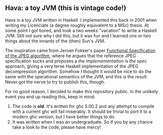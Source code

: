 ## Hava: a toy JVM (this is vintage code!)

Hava is a toy JVM written in Haskell. I implemented this back in 2001 when 
writing my Licenciate (a degree roughly equivalent to a MSc) thesis. At 
some point I got bored, and took a two weeks "vacation" to write a Haskell 
JVM. Still not sure why I did this, but it was fun and I learned one or two
things about the innards of the (then) Sun's JVM.

The inspiration came from Jeroen Fokker's paper [Functional Specification of the JPEG algorithm](http://www.staff.science.uu.nl/~fokke101/article/jpeg/),
where he argues that the reference JPEG specification sucks and proposes a 
*the implemementation is the spec* approach, giving a very terse Haskell
implementation of the JPEG decompression algorithm. Somehow I thought it
would be nice to do the same with the operational semantics of the JVM,
and this is the result. Never got the nerve to try to publish this, though.

For no good reason, I decided to make this repository public. In the unlikely
event you end up reading this, keep in mind:

  1. The code is **old**. It's written for ghc 5.00.2 and any attempt to compile with a current 
     ghc will fail miserably. It should be trivial to port it to a modern ghc version, but I have
     better things to do.
  2. It was written when I was an undergraduate. So if you by any chance take a look to the code,
     please have mercy! 

